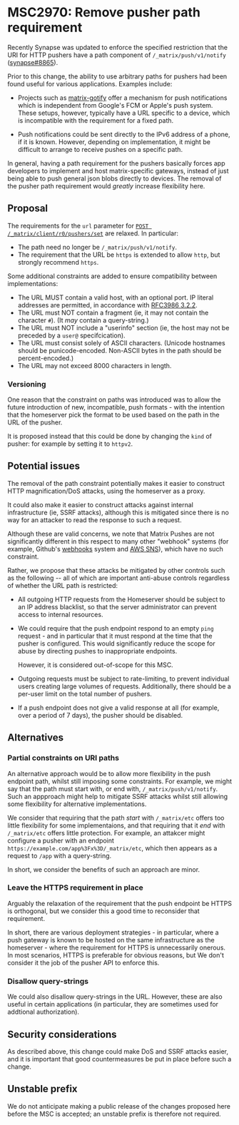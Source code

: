 # MSC2970: Remove pusher path requirement

Recently Synapse was updated to enforce the specified restriction that the URI
for HTTP pushers have a path component of `/_matrix/push/v1/notify`
([synapse#8865](https://github.com/matrix-org/synapse/pull/8865)).

Prior to this change, the ability to use arbitrary paths for pushers had been
found useful for various applications. Examples include:

* Projects such as [matrix-gotify](https://gitlab.com/Sorunome/matrix-gotify)
  offer a mechanism for push notifications which is independent from Google's
  FCM or Apple's push system. These setups, however, typically have a URL
  specific to a device, which is incompatible with the requirement for a fixed
  path.

* Push notifications could be sent directly to the IPv6 address of a phone, if
  it is known. However, depending on implementation, it might be difficult to
  arrange to receive pushes on a specific path.

In general, having a path requirement for the pushers basically forces app
developers to implement and host matrix-specific gateways, instead of just
being able to push general json blobs directly to devices. The removal of the
pusher path requirement would *greatly* increase flexibility here.

## Proposal

The requirements for the `url` parameter for [`POST
/_matrix/client/r0/pushers/set`](https://matrix.org/docs/spec/client_server/r0.6.1#post-matrix-client-r0-pushers-set)
are relaxed. In particular:

 * The path need no longer be `/_matrix/push/v1/notify`.
 * The requirement that the URL be `https` is extended to allow `http`, but
   strongly recommend `https`.

Some additional constraints are added to ensure compatibility between implementations:

 * The URL MUST contain a valid host, with an optional port. IP literal
   addresses are permitted, in accordance with [RFC3986
   3.2.2](https://tools.ietf.org/html/rfc3986#section-3.2.2).
 * The URL must NOT contain a fragment (ie, it may not contain the character
   `#`). (It *may* contain a query-string.)
 * The URL must NOT include a "userinfo" section (ie, the host may not be
   preceded by a `user@` specifcication).
 * The URL must consist solely of ASCII characters. (Unicode hostnames should
   be punicode-encoded. Non-ASCII bytes in the path should be percent-encoded.)
 * The URL may not exceed 8000 characters in length.


### Versioning

One reason that the constraint on paths was introduced was to allow the future
introduction of new, incompatible, push formats - with the intention that the
homeserver pick the format to be used based on the path in the URL of the
pusher.

It is proposed instead that this could be done by changing the `kind` of
pusher: for example by setting it to `httpv2`.

## Potential issues

The removal of the path constraint potentially makes it easier to construct
HTTP magnification/DoS attacks, using the homeserver as a proxy.

It could also make it easier to construct attacks against internal
infrastructure (ie, SSRF attacks), although this is mitigated since there is no
way for an attacker to read the response to such a request.

Although these are valid concerns, we note that Matrix Pushes are not
significantly different in this respect to many other "webhook" systems (for
example, Github's
[webhooks](https://docs.github.com/en/developers/webhooks-and-events/about-webhooks)
system and [AWS
SNS](https://docs.aws.amazon.com/sns/latest/dg/sns-http-https-endpoint-as-subscriber.html)),
which have no such constraint.

Rather, we propose that these attacks be mitigated by other controls such as
the following -- all of which are important anti-abuse controls regardless of
whether the URL path is restricted:

 * All outgoing HTTP requests from the Homeserver should be subject to an IP
   address blacklist, so that the server administrator can prevent access to
   internal resources.

 * We could require that the push endpoint respond to an empty `ping` request -
   and in particular that it must respond at the time that the pusher is
   configured. This would significantly reduce the scope for abuse by directing
   pushes to inappropriate endpoints.

   However, it is considered out-of-scope for this MSC.

 * Outgoing requests must be subject to rate-limiting, to prevent individual
   users creating large volumes of requests. Additionally, there should be a
   per-user limit on the total number of pushers.

 * If a push endpoint does not give a valid response at all (for example, over a
   period of 7 days), the pusher should be disabled.

## Alternatives

### Partial constraints on URI paths

An alternative approach would be to allow more flexibility in the push endpoint
path, whilst still imposing some constraints. For example, we might say that
the path must start with, or end with, `/_matrix/push/v1/notify`. Such an
appproach might help to mitigate SSRF attacks whilst still allowing some
flexibility for alternative implementations.

We consider that requiring that the path *start* with `/_matrix/etc` offers too
little flexibility for some implementaions, and that requiring that it *end*
with `/_matrix/etc` offers little protection. For example, an attakcer might
configure a pusher with an endpoint
`https://example.com/app%3Fx%3D/_matrix/etc`, which then appears as a request
to `/app` with a query-string.

In short, we consider the benefits of such an approach are minor.

### Leave the HTTPS requirement in place

Arguably the relaxation of the requirement that the push endpoint be HTTPS is
orthogonal, but we consider this a good time to reconsider that requirement.

In short, there are various deployment strategies - in particular, where a push
gateway is known to be hosted on the same infrastructure as the homeserver -
where the requirement for HTTPS is unnecessarily onerous. In most scenarios,
HTTPS is preferable for obvious reasons, but We don't consider it the job of
the pusher API to enforce this.

### Disallow query-strings

We could also disallow query-strings in the URL. However, these are also useful
in certain applications (in particular, they are sometimes used for addtional
authorization).

## Security considerations

As described above, this change could make DoS and SSRF attacks easier, and it
is important that good countermeasures be put in place before such a change.

## Unstable prefix

We do not anticipate making a public release of the changes proposed here
before the MSC is accepted; an unstable prefix is therefore not required.
